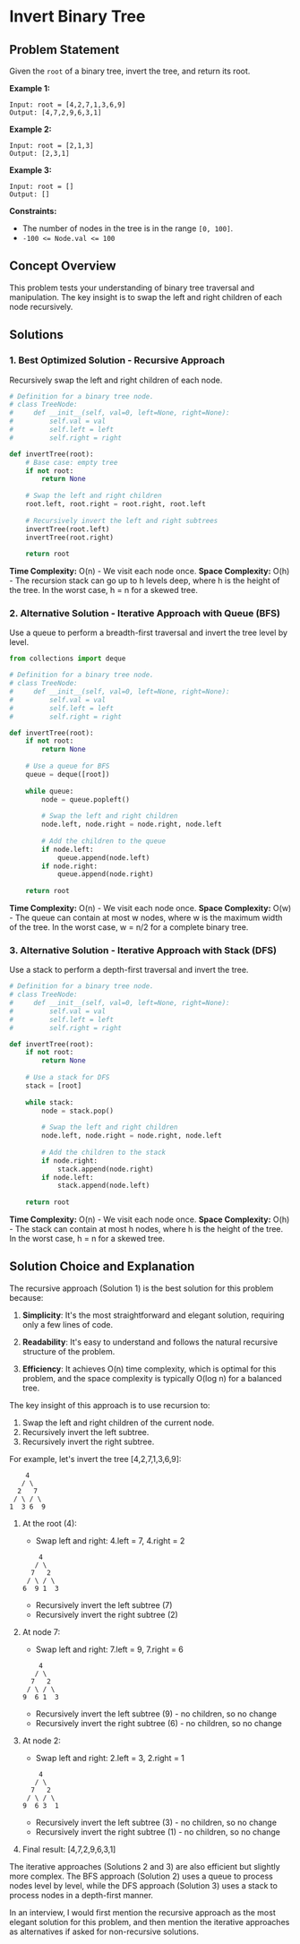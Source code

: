 # Invert Binary Tree

## Problem Statement

Given the `root` of a binary tree, invert the tree, and return its root.

**Example 1:**
```
Input: root = [4,2,7,1,3,6,9]
Output: [4,7,2,9,6,3,1]
```

**Example 2:**
```
Input: root = [2,1,3]
Output: [2,3,1]
```

**Example 3:**
```
Input: root = []
Output: []
```

**Constraints:**
- The number of nodes in the tree is in the range `[0, 100]`.
- `-100 <= Node.val <= 100`

## Concept Overview

This problem tests your understanding of binary tree traversal and manipulation. The key insight is to swap the left and right children of each node recursively.

## Solutions

### 1. Best Optimized Solution - Recursive Approach

Recursively swap the left and right children of each node.

```python
# Definition for a binary tree node.
# class TreeNode:
#     def __init__(self, val=0, left=None, right=None):
#         self.val = val
#         self.left = left
#         self.right = right

def invertTree(root):
    # Base case: empty tree
    if not root:
        return None
    
    # Swap the left and right children
    root.left, root.right = root.right, root.left
    
    # Recursively invert the left and right subtrees
    invertTree(root.left)
    invertTree(root.right)
    
    return root
```

**Time Complexity:** O(n) - We visit each node once.
**Space Complexity:** O(h) - The recursion stack can go up to h levels deep, where h is the height of the tree. In the worst case, h = n for a skewed tree.

### 2. Alternative Solution - Iterative Approach with Queue (BFS)

Use a queue to perform a breadth-first traversal and invert the tree level by level.

```python
from collections import deque

# Definition for a binary tree node.
# class TreeNode:
#     def __init__(self, val=0, left=None, right=None):
#         self.val = val
#         self.left = left
#         self.right = right

def invertTree(root):
    if not root:
        return None
    
    # Use a queue for BFS
    queue = deque([root])
    
    while queue:
        node = queue.popleft()
        
        # Swap the left and right children
        node.left, node.right = node.right, node.left
        
        # Add the children to the queue
        if node.left:
            queue.append(node.left)
        if node.right:
            queue.append(node.right)
    
    return root
```

**Time Complexity:** O(n) - We visit each node once.
**Space Complexity:** O(w) - The queue can contain at most w nodes, where w is the maximum width of the tree. In the worst case, w = n/2 for a complete binary tree.

### 3. Alternative Solution - Iterative Approach with Stack (DFS)

Use a stack to perform a depth-first traversal and invert the tree.

```python
# Definition for a binary tree node.
# class TreeNode:
#     def __init__(self, val=0, left=None, right=None):
#         self.val = val
#         self.left = left
#         self.right = right

def invertTree(root):
    if not root:
        return None
    
    # Use a stack for DFS
    stack = [root]
    
    while stack:
        node = stack.pop()
        
        # Swap the left and right children
        node.left, node.right = node.right, node.left
        
        # Add the children to the stack
        if node.right:
            stack.append(node.right)
        if node.left:
            stack.append(node.left)
    
    return root
```

**Time Complexity:** O(n) - We visit each node once.
**Space Complexity:** O(h) - The stack can contain at most h nodes, where h is the height of the tree. In the worst case, h = n for a skewed tree.

## Solution Choice and Explanation

The recursive approach (Solution 1) is the best solution for this problem because:

1. **Simplicity**: It's the most straightforward and elegant solution, requiring only a few lines of code.

2. **Readability**: It's easy to understand and follows the natural recursive structure of the problem.

3. **Efficiency**: It achieves O(n) time complexity, which is optimal for this problem, and the space complexity is typically O(log n) for a balanced tree.

The key insight of this approach is to use recursion to:
1. Swap the left and right children of the current node.
2. Recursively invert the left subtree.
3. Recursively invert the right subtree.

For example, let's invert the tree [4,2,7,1,3,6,9]:
```
    4
   / \
  2   7
 / \ / \
1  3 6  9
```

1. At the root (4):
   - Swap left and right: 4.left = 7, 4.right = 2
   ```
       4
      / \
     7   2
    / \ / \
   6  9 1  3
   ```
   - Recursively invert the left subtree (7)
   - Recursively invert the right subtree (2)

2. At node 7:
   - Swap left and right: 7.left = 9, 7.right = 6
   ```
       4
      / \
     7   2
    / \ / \
   9  6 1  3
   ```
   - Recursively invert the left subtree (9) - no children, so no change
   - Recursively invert the right subtree (6) - no children, so no change

3. At node 2:
   - Swap left and right: 2.left = 3, 2.right = 1
   ```
       4
      / \
     7   2
    / \ / \
   9  6 3  1
   ```
   - Recursively invert the left subtree (3) - no children, so no change
   - Recursively invert the right subtree (1) - no children, so no change

4. Final result: [4,7,2,9,6,3,1]

The iterative approaches (Solutions 2 and 3) are also efficient but slightly more complex. The BFS approach (Solution 2) uses a queue to process nodes level by level, while the DFS approach (Solution 3) uses a stack to process nodes in a depth-first manner.

In an interview, I would first mention the recursive approach as the most elegant solution for this problem, and then mention the iterative approaches as alternatives if asked for non-recursive solutions.
